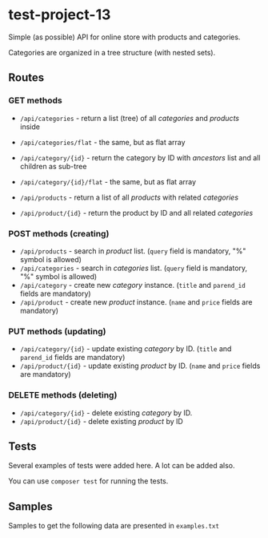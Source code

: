# test-project-13

Simple (as possible) API for online store with products and categories.

Categories are organized in a tree structure (with nested sets).

## Routes 

### GET methods

* ``/api/categories`` - return a list (tree) of all *categories* and *products* inside
* ``/api/categories/flat`` - the same, but as flat array
* ``/api/category/{id}`` - return the category by ID with *ancestors* list and all children as sub-tree
* ``/api/category/{id}/flat`` - the same, but as flat array

* ``/api/products`` - return a list of all *products* with related *categories*
* ``/api/product/{id}`` - return the product by ID and all related *categories*

### POST methods (creating)

* ``/api/products`` - search in *product* list. (``query`` field is mandatory, "%" symbol is allowed)
* ``/api/categories`` - search in *categories* list. (``query`` field is mandatory, "%" symbol is allowed)
* ``/api/category`` - create new *category* instance. (``title`` and ``parend_id`` fields are mandatory)
* ``/api/product`` - create new *product* instance. (``name`` and ``price`` fields are mandatory)

### PUT methods (updating)

* ``/api/category/{id}`` - update existing *category* by ID. (``title`` and ``parend_id`` fields are mandatory)
* ``/api/product/{id}`` - update existing *product* by ID. (``name`` and ``price`` fields are mandatory)

### DELETE methods (deleting)

* ``/api/category/{id}`` - delete existing *category* by ID.
* ``/api/product/{id}`` - delete existing *product* by ID

## Tests

Several examples of tests were added here. A lot can be added also.

You can use ``composer test`` for running the tests. 

## Samples

Samples to get the following data are presented in ``examples.txt``

